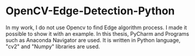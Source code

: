 # OpenCV-Edge-Detection-Python
In my work, I do not use Opencv to find Edge algorithm process. I made it possible to show it with an example. In this thesis, PyCharm and Programs such as Anaconda Navigator are used. It is written in Python language, "cv2" and "Numpy" libraries are used.
